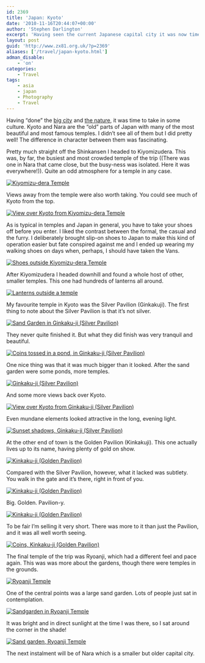 ```yaml
---
id: 2369
title: 'Japan: Kyoto'
date: '2010-11-16T20:44:07+00:00'
author: 'Stephen Darlington'
excerpt: 'Having seen the current Japanese capital city it was now time to see the historic and cultural capital, Kyoto.'
layout: post
guid: 'http://www.zx81.org.uk/?p=2369'
aliases: ['/travel/japan-kyoto.html']
adman_disable:
    - 'on'
categories:
    - Travel
tags:
    - asia
    - japan
    - Photography
    - Travel
---
```


Having “done” the [big city](http://www.zx81.org.uk/travel/japan-tokyo.html) and [the nature](http://www.zx81.org.uk/travel/japan-kamikochi.html), it was time to take in some culture. Kyoto and Nara are the “old” parts of Japan with many of the most beautiful and most famous temples. I didn’t see all of them but I did pretty well! The difference in character between them was fascinating.

Pretty much straight off the Shinkansen I headed to Kiyomizudera. This was, by far, the busiest and most crowded temple of the trip ((There was one in Nara that came close, but the busy-ness was isolated. Here it was everywhere!)). Quite an odd atmosphere for a temple in any case.

[![Kiyomizu-dera Temple](https://i0.wp.com/farm5.staticflickr.com/4151/5093751771_50cb2ba147.jpg?resize=333%2C500)](http://www.flickr.com/photos/stephendarlington/5093751771/ "Kiyomizu-dera Temple by stephendarlington, on Flickr")

Views away from the temple were also worth taking. You could see much of Kyoto from the top.

[![View over Kyoto from Kiyomizu-dera Temple](https://i0.wp.com/farm5.staticflickr.com/4111/5094351770_034b2dd98e.jpg?resize=500%2C333)](http://www.flickr.com/photos/stephendarlington/5094351770/ "View over Kyoto from Kiyomizu-dera Temple by stephendarlington, on Flickr")

As is typical in temples and Japan in general, you have to take your shoes off before you enter. I liked the contrast between the formal, the casual and the furry. I deliberately brought slip-on shoes to Japan to make this kind of operation easier but fate conspired against me and I ended up wearing my walking shoes on days when, perhaps, I should have taken the Vans.

[![Shoes outside Kiyomizu-dera Temple](https://i0.wp.com/farm5.staticflickr.com/4149/5094352012_bb03bccf23.jpg?resize=333%2C500)](http://www.flickr.com/photos/stephendarlington/5094352012/ "Shoes outside Kiyomizu-dera Temple by stephendarlington, on Flickr")

After Kiyomizudera I headed downhill and found a whole host of other, smaller temples. This one had hundreds of lanterns all around.

[![Lanterns outside a temple](https://i0.wp.com/farm5.staticflickr.com/4111/5093752723_2072924db0.jpg?resize=500%2C333)](http://www.flickr.com/photos/stephendarlington/5093752723/ "Lanterns outside a temple by stephendarlington, on Flickr")

My favourite temple in Kyoto was the Silver Pavilion (Ginkakuji). The first thing to note about the Silver Pavilion is that it’s not silver.

[![Sand Garden in Ginkaku-ji (Silver Pavilion)](https://i0.wp.com/farm5.staticflickr.com/4128/5093755379_d2015369ab.jpg?resize=500%2C333)](http://www.flickr.com/photos/stephendarlington/5093755379/ "Sand Garden in Ginkaku-ji (Silver Pavilion) by stephendarlington, on Flickr")

They never quite finished it. But what they did finish was very tranquil and beautiful.

[![Coins tossed in a pond, in Ginkaku-ji (Silver Pavilion)](https://i0.wp.com/farm5.staticflickr.com/4103/5094355552_165b295eb0.jpg?resize=500%2C333)](http://www.flickr.com/photos/stephendarlington/5094355552/ "Coins tossed in a pond, in Ginkaku-ji (Silver Pavilion) by stephendarlington, on Flickr")

One nice thing was that it was much bigger than it looked. After the sand garden were some ponds, more temples.

[![Ginkaku-ji (Silver Pavilion)](https://i0.wp.com/farm5.staticflickr.com/4145/5094355888_52cedbf617.jpg?resize=500%2C333)](http://www.flickr.com/photos/stephendarlington/5094355888/ "Ginkaku-ji (Silver Pavilion) by stephendarlington, on Flickr")

And some more views back over Kyoto.

[![View over Kyoto from Ginkaku-ji (Silver Pavilion)](https://i0.wp.com/farm5.staticflickr.com/4151/5093756325_d92c94b1bb.jpg?resize=333%2C500)](http://www.flickr.com/photos/stephendarlington/5093756325/ "View over Kyoto from Ginkaku-ji (Silver Pavilion) by stephendarlington, on Flickr")

Even mundane elements looked attractive in the long, evening light.

[![Sunset shadows, Ginkaku-ji (Silver Pavilion)](https://i0.wp.com/farm5.staticflickr.com/4113/5094356512_c4dd575a29.jpg?resize=500%2C333)](http://www.flickr.com/photos/stephendarlington/5094356512/ "Sunset shadows, Ginkaku-ji (Silver Pavilion) by stephendarlington, on Flickr")

At the other end of town is the Golden Pavilion (Kinkakuji). This one actually lives up to its name, having plenty of gold on show.

[![Kinkaku-ji (Golden Pavilion)](https://i0.wp.com/farm5.staticflickr.com/4108/5094356796_8bee48ccd8.jpg?resize=333%2C500)](http://www.flickr.com/photos/stephendarlington/5094356796/ "Kinkaku-ji (Golden Pavilion) by stephendarlington, on Flickr")

Compared with the Silver Pavilion, however, what it lacked was subtlety. You walk in the gate and it’s there, right in front of you.

[![Kinkaku-ji (Golden Pavilion)](https://i0.wp.com/farm5.staticflickr.com/4092/5094357850_5f7b974744.jpg?resize=500%2C333)](http://www.flickr.com/photos/stephendarlington/5094357850/ "Kinkaku-ji (Golden Pavilion) by stephendarlington, on Flickr")

Big. Golden. Pavilion-y.

[![Kinkaku-ji (Golden Pavilion)](https://i0.wp.com/farm5.staticflickr.com/4151/5094357138_b19ac0befd.jpg?resize=500%2C333)](http://www.flickr.com/photos/stephendarlington/5094357138/ "Kinkaku-ji (Golden Pavilion) by stephendarlington, on Flickr")

To be fair I’m selling it very short. There was more to it than just the Pavilion, and it was all well worth seeing.

[![Coins, Kinkaku-ji (Golden Pavilion)](https://i0.wp.com/farm5.staticflickr.com/4083/5094357604_57f95b53d9.jpg?resize=500%2C333)](http://www.flickr.com/photos/stephendarlington/5094357604/ "Coins, Kinkaku-ji (Golden Pavilion) by stephendarlington, on Flickr")

The final temple of the trip was Ryoanji, which had a different feel and pace again. This was was more about the gardens, though there were temples in the grounds.

[![Ryoanji Temple](https://i0.wp.com/farm5.staticflickr.com/4112/5094358094_281dfb37d0.jpg?resize=333%2C500)](http://www.flickr.com/photos/stephendarlington/5094358094/ "Ryoanji Temple by stephendarlington, on Flickr")

One of the central points was a large sand garden. Lots of people just sat in contemplation.

[![Sandgarden in Ryoanji Temple](https://i0.wp.com/farm5.staticflickr.com/4132/5175340539_1efa9d91f4.jpg?resize=500%2C333)](http://www.flickr.com/photos/stephendarlington/5175340539/ "Sandgarden in Ryoanji Temple by stephendarlington, on Flickr")

It was bright and in direct sunlight at the time I was there, so I sat around the corner in the shade!

[![Sand garden, Ryoanji Temple](https://i0.wp.com/farm5.staticflickr.com/4112/5093759259_b25d94ee47.jpg?resize=500%2C333)](http://www.flickr.com/photos/stephendarlington/5093759259/ "Sand garden, Ryoanji Temple by stephendarlington, on Flickr")

The next instalment will be of Nara which is a smaller but older capital city.
